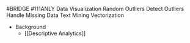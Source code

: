 #BRIDGE #111ANLY 
Data Visualization
Random Outliers
Detect Outliers
Handle Missing Data
Text Mining
Vectorization

* Background
	* [[Descriptive Analytics]]